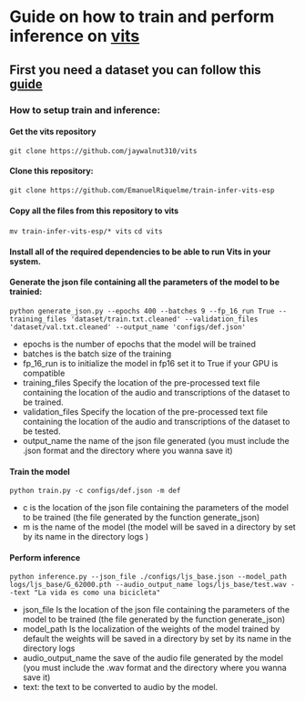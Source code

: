 # Guide on how to train and perform inference on [vits](https://github.com/jaywalnut310/vits)

## First you need a dataset you can follow this [guide](https://github.com/EmanuelRiquelme/vits-preprocessing)

### How to setup train and inference:
#### Get the vits repository
`git clone https://github.com/jaywalnut310/vits`
#### Clone this repository:
`git clone https://github.com/EmanuelRiquelme/train-infer-vits-esp
`
#### Copy all the files from this repository to vits
`mv train-infer-vits-esp/* vits`
`cd vits`
#### Install all of the required dependencies to be able to run Vits in your system.
#### Generate the json file containing all the parameters of the model to be trainied:
`python generate_json.py --epochs 400 --batches 9 --fp_16_run True --training_files 'dataset/train.txt.cleaned' --validation_files 'dataset/val.txt.cleaned' --output_name 'configs/def.json'`

* epochs is the number of epochs that the model will be trained
* batches is the batch size of the training
* fp_16_run is to initialize the model in fp16 set it to True if your GPU is compatible
* training_files Specify the location of the pre-processed text file containing the location of the audio and transcriptions of the dataset to  be trained. 
* validation_files Specify the location of the pre-processed text file containing the location of the audio and transcriptions of the dataset to  be tested. 
* output_name the name of the json file generated (you must include the .json format and the directory where you wanna save it)
#### Train the model
`python train.py -c configs/def.json -m def`
* c is the location of the json file containing the parameters of the model to be trained (the file generated by the function generate_json)
* m is the name of the model (the model will be saved in a directory by set by its name in the directory logs )
#### Perform inference
`python inference.py --json_file ./configs/ljs_base.json --model_path logs/ljs_base/G_62000.pth --audio_output_name logs/ljs_base/test.wav --text "La vida es como una bicicleta"`
* json_file Is the location of the json file containing the parameters of the model to be trained (the file generated by the function generate_json)
* model_path Is the localization of the weights of the model trained by default the weights will be saved in a directory by set by its name in the directory logs
* audio_output_name the save of the audio file generated by the model (you must include the .wav format and the directory where you wanna save it)
* text: the text to be converted to audio by the model.
